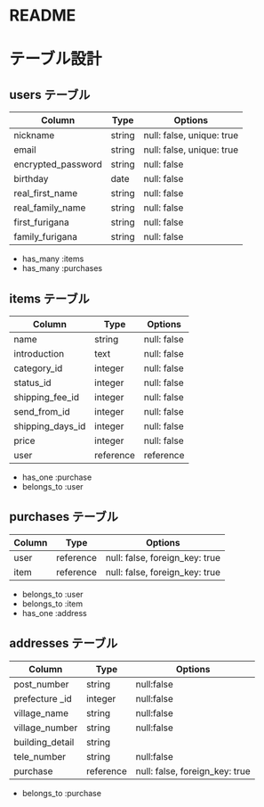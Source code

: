 # README

# テーブル設計

## users テーブル

| Column             | Type    | Options                   |
| ------------------ | ------- | ------------------------- |
| nickname           | string  | null: false, unique: true |
| email              | string  | null: false, unique: true |
| encrypted_password | string  | null: false               |
| birthday           | date    | null: false               |
| real_first_name    | string  | null: false               |
| real_family_name   | string  | null: false               |
| first_furigana     | string  | null: false               |
| family_furigana    | string  | null: false               |

- has_many :items
- has_many :purchases


## items テーブル

| Column           | Type      | Options                                     |
| ---------------- | --------- | ------------------------------------------- |
| name             | string    | null: false                                 |
| introduction     | text      | null: false                                 |
| category_id      | integer   | null: false                                 |
| status_id        | integer   | null: false                                 |
| shipping_fee_id  | integer   | null: false                                 |
| send_from_id     | integer   | null: false                                 |
| shipping_days_id | integer   | null: false                                 |
| price            | integer   | null: false                                 |
| user             | reference | reference | null: false, foreign_key: true  |

- has_one :purchase
- belongs_to :user


## purchases テーブル
| Column | Type      | Options                         |
| ---------- | --------- | ------------------------------- |
| user   | reference | null: false, foreign_key: true  |
| item   | reference | null: false, foreign_key: true  |

- belongs_to :user
- belongs_to :item
- has_one    :address


## addresses テーブル
| Column          | Type      | Options                         |
| --------------- | --------- | ------------------------------- |
| post_number     | string    | null:false                      |
| prefecture _id  | integer   | null:false                      |
| village_name    | string    | null:false                      |
| village_number  | string    | null:false                      |
| building_detail | string    |                                 |
| tele_number     | string    | null:false                      |
| purchase        | reference | null: false, foreign_key: true  |

- belongs_to :purchase